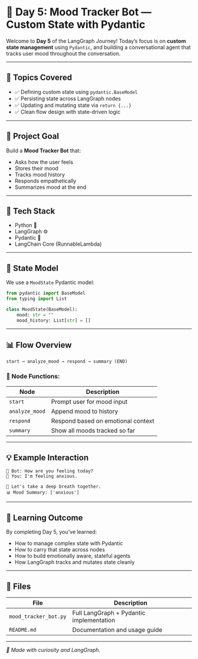 # 🧠 Day 5: Mood Tracker Bot — Custom State with Pydantic

Welcome to **Day 5** of the LangGraph Journey! Today’s focus is on **custom state management** using `Pydantic`, and building a conversational agent that tracks user mood throughout the conversation.

---

## 📌 Topics Covered

- ✅ Defining custom state using `pydantic.BaseModel`
- ✅ Persisting state across LangGraph nodes
- ✅ Updating and mutating state via `return {...}`
- ✅ Clean flow design with state-driven logic

---

## 🎯 Project Goal

Build a **Mood Tracker Bot** that:

- Asks how the user feels
- Stores their mood
- Tracks mood history
- Responds empathetically
- Summarizes mood at the end

---

## 🔧 Tech Stack

- Python 🐍
- LangGraph ⚙️
- Pydantic 🧬
- LangChain Core (RunnableLambda)

---

## 🧠 State Model

We use a `MoodState` Pydantic model:

```python
from pydantic import BaseModel
from typing import List

class MoodState(BaseModel):
    mood: str = ""
    mood_history: List[str] = []
```

---

## 📊 Flow Overview

```text
start → analyze_mood → respond → summary (END)
```

### 🧩 Node Functions:

| Node            | Description                               |
|------------------|-------------------------------------------|
| `start`          | Prompt user for mood input                |
| `analyze_mood`   | Append mood to history                    |
| `respond`        | Respond based on emotional context        |
| `summary`        | Show all moods tracked so far             |

---

## 💡 Example Interaction

```text
🤖 Bot: How are you feeling today?
👤 You: I'm feeling anxious.

🧘 Let's take a deep breath together.
📊 Mood Summary: ['anxious']
```

---

## 🧠 Learning Outcome

By completing Day 5, you’ve learned:

- How to manage complex state with Pydantic
- How to carry that state across nodes
- How to build emotionally aware, stateful agents
- How LangGraph tracks and mutates state cleanly

---

## 📂 Files

| File                | Description                            |
|---------------------|----------------------------------------|
| `mood_tracker_bot.py` | Full LangGraph + Pydantic implementation |
| `README.md`          | Documentation and usage guide         |

---


_💙 Made with curiosity and LangGraph._